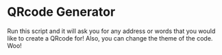 # QRcode Generator


Run this script and it will ask you for any address or words that you would like to create a QRcode for! Also, you can change the theme of the code. Woo! 

